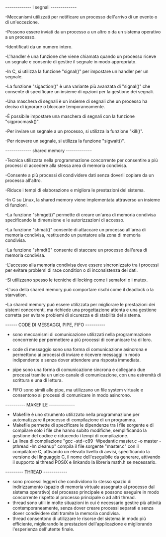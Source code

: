 ------------- I segnali -------------

-Meccanismi utilizzati per notificare un processo dell'arrivo di un evento o di un'eccezione.

-Possono essere inviati da un processo a un altro o da un sistema operativo a un processo.

-Identificati da un numero intero.

-L'handler è una funzione che viene chiamata quando un processo riceve un segnale e consente di gestire il segnale in modo appropriato.

-In C, si utilizza la funzione "signal()" per impostare un handler per un segnale.

-La funzione "sigaction()" è una variante più avanzata di "signal()" che consente di specificare un insieme di opzioni per la gestione dei segnali.

-Una maschera di segnali è un insieme di segnali che un processo ha deciso di ignorare o bloccare temporaneamente.

-È possibile impostare una maschera di segnali con la funzione "sigprocmask()".

-Per inviare un segnale a un processo, si utilizza la funzione "kill()".

-Per ricevere un segnale, si utilizza la funzione "sigwait()".


------------- shared memory -------------


-Tecnica utilizzata nella programmazione concorrente per consentire a più processi di accedere alla stessa area di memoria condivisa.

-Consente a più processi di condividere dati senza doverli copiare da un processo all'altro.

-Riduce i tempi di elaborazione e migliora le prestazioni del sistema.

-In C su Linux, la shared memory viene implementata attraverso un insieme di funzioni.

-La funzione "shmget()" permette di creare un'area di memoria condivisa specificando la dimensione e le autorizzazioni di accesso.

-La funzione "shmat()" consente di attaccare un processo all'area di memoria condivisa, restituendo un puntatore alla zona di memoria condivisa.

-La funzione "shmdt()" consente di staccare un processo dall'area di memoria condivisa.

-L'accesso alla memoria condivisa deve essere sincronizzato tra i processi per evitare problemi di race condition o di inconsistenza dei dati.

-Si utilizzano spesso le tecniche di locking come i semafori o i mutex.

-L'uso della shared memory può comportare rischi come il deadlock o la starvation.

-La shared memory può essere utilizzata per migliorare le prestazioni dei sistemi concorrenti, ma richiede una progettazione attenta e una gestione corretta per evitare problemi di sicurezza e di stabilità del sistema.


------ CODE DI MESSAGGI, PIPE, FIFO ----------

- sono meccanismi di comunicazione utilizzati nella programmazione concorrente per permettere a più processi di comunicare tra di loro.

- code di messaggio sono una forma di comunicazione asincrona e permettono ai processi di inviare e ricevere messaggi in modo indipendente e senza dover attendere una risposta immediata.

- pipe sono una forma di comunicazione sincrona e collegano due processi tramite un unico canale di comunicazione, con una estremità di scrittura e una di lettura.

- FIFO sono simili alle pipe, ma utilizzano un file system virtuale e consentono ai processi di comunicare in modo asincrono.

---------- MAKEFILE -------------
- Makefile è uno strumento utilizzato nella programmazione per automatizzare il processo di compilazione di un programma.
- Makefile permette di specificare le dipendenze tra i file sorgente e di compilare solo i file che hanno subito modifiche, semplificando la gestione del codice e riducendo i tempi di compilazione.
- La linea di compilazione "gcc -std=c89 -Wpedantic master.c -o master -pthread -lm cleanup" compila il file sorgente "master.c" con il compilatore C, attivando un elevato livello di avvisi, specificando la versione del linguaggio C, il nome dell'eseguibile da generare, attivando il supporto ai thread POSIX e linkando la libreria math.h se necessario.

--------- THREAD ------------
- sono processi leggeri che condividono lo stesso spazio di indirizzamento (spazio di memoria virtuale assegnato al processo dal sistema operativo) del processo principale e possono eseguire in modo concorrente rispetto al processo principale o ad altri thread.
- thread sono utili in molte situazioni in cui è necessario gestire più attività contemporaneamente, senza dover creare processi separati e senza dover condividere dati tramite la memoria condivisa.
- thread consentono di utilizzare le risorse del sistema in modo più efficiente, migliorando le prestazioni dell'applicazione e migliorando l'esperienza dell'utente finale.
